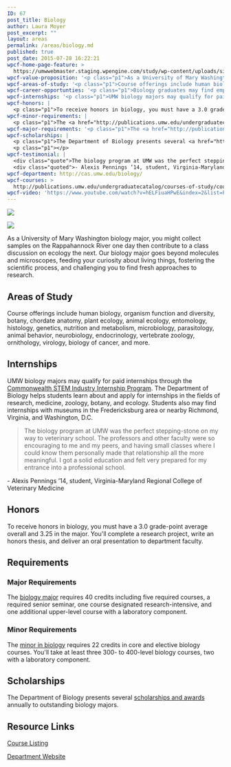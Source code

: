 ```yaml
---
ID: 67
post_title: Biology
author: Laura Moyer
post_excerpt: ""
layout: areas
permalink: /areas/biology.md
published: true
post_date: 2015-07-28 16:22:21
wpcf-home-page-feature: >
  https://umwwebmaster.staging.wpengine.com/study/wp-content/uploads/sites/5/2015/07/Turtle-08e.jpg
wpcf-value-proposition: '<p class="p1">As a University of Mary Washington biology major, you might collect samples on the Rappahannock River one day then contribute to a class discussion on ecology the next. Our biology major goes beyond molecules and microscopes, feeding your curiosity about living things, fostering the scientific process, and challenging you to find fresh approaches to research.</p>'
wpcf-areas-of-study: '<p class="p1">Course offerings include human biology, organism function and diversity, botany, chordate anatomy, plant ecology, animal ecology, entomology, histology, genetics, nutrition and metabolism, microbiology, parasitology, animal behavior, neurobiology, endocrinology, vertebrate zoology, ornithology, virology, biology of cancer, and more.</p>'
wpcf-career-opportunties: '<p class="p1">Biology graduates may find employment in research, health care, environmental conservation, education, biotechnology, forensic science, government and policy, and science publishing, among other fields. Many UMW biology graduates pursue advanced degrees.</p>'
wpcf-internships: '<p class="p1">UMW biology majors may qualify for paid internships through the <a href="http://csiip.spacegrant.org/students">Commonwealth STEM Industry Internship Program</a>. The Department of Biology helps students learn about and apply for internships in the fields of research, medicine, zoology, botany, and ecology. Students also may find internships with museums in the Fredericksburg area or nearby Richmond, Virginia, and Washington, D.C.</p>'
wpcf-honors: |
  <p class="p1">To receive honors in biology, you must have a 3.0 grade-point average overall and 3.25 in the major. You'll complete a research project, write an honors thesis, and deliver an oral presentation to department faculty.</p>
wpcf-minor-requirements: |
  <p class="p1">The <a href="http://publications.umw.edu/undergraduatecatalog/courses-of-study/minors/biology/">minor in biology</a> requires 22 credits in core and elective biology courses. You'll take at least three 300- to 400-level biology courses, two with a<span class="Apple-converted-space">  </span>laboratory component.</p>
wpcf-major-requirements: '<p class="p1">The <a href="http://publications.umw.edu/undergraduatecatalog/courses-of-study/majors/biology/">biology major</a> requires 40 credits including five required courses, a required senior seminar, one course designated research-intensive, and one additional upper-level course with a laboratory component.</p>'
wpcf-scholarships: |
  <p class="p1">The Department of Biology presents several <a href="http://cas.umw.edu/biology/awards-scholarships/">scholarships and awards</a> annually to outstanding biology majors.</p>
  <p class="p1"></p>
wpcf-testimonial: |
  <div class="quote">The biology program at UMW was the perfect stepping-stone on my way to veterinary school. The professors and other faculty were so encouraging to me and my peers, and having small classes where I could know them personally made that relationship all the more meaningful. I got a solid education and felt very prepared for my entrance into a professional school.</div>
  <div class="quoted">- Alexis Pennings ’14, student, Virginia-Maryland Regional College of Veterinary Medicine</div>
wpcf-department: http://cas.umw.edu/biology/
wpcf-courses: >
  http://publications.umw.edu/undergraduatecatalog/courses-of-study/course-descriptions/biology/
wpcf-video: 'https://www.youtube.com/watch?v=hELFiuaHPwE&index=2&list=PLZfjMaRP_C8Em3hSDVFMhglNk1ody2qsu'
---
```


<!-- Types Custom Fields: -->
[![](https://umwwebmaster.staging.wpengine.com/study/wp-content/uploads/sites/5/2015/07/Turtle-08e.jpg)](https://umwwebmaster.staging.wpengine.com/study/wp-content/uploads/sites/5/2015/07/Turtle-08e.jpg)
<!-- End home-page-feature -->

<!-- video -->
[![](https://i.ytimg.com/vi/hELFiuaHPwE/hqdefault.jpg)](https://www.youtube.com/watch?v=hELFiuaHPwE&index=2&list=PLZfjMaRP_C8Em3hSDVFMhglNk1ody2qsu)
<!-- End video -->

<!-- value-proposition -->
As a University of Mary Washington biology major, you might collect samples on the Rappahannock River one day then contribute to a class discussion on ecology the next. Our biology major goes beyond molecules and microscopes, feeding your curiosity about living things, fostering the scientific process, and challenging you to find fresh approaches to research.
<!-- End value-proposition -->

<!-- areas-of-study -->
## Areas of Study
Course offerings include human biology, organism function and diversity, botany, chordate anatomy, plant ecology, animal ecology, entomology, histology, genetics, nutrition and metabolism, microbiology, parasitology, animal behavior, neurobiology, endocrinology, vertebrate zoology, ornithology, virology, biology of cancer, and more.
<!-- End areas-of-study -->

<!-- internships -->
## Internships
UMW biology majors may qualify for paid internships through the [Commonwealth STEM Industry Internship Program](http://csiip.spacegrant.org/students). The Department of Biology helps students learn about and apply for internships in the fields of research, medicine, zoology, botany, and ecology. Students also may find internships with museums in the Fredericksburg area or nearby Richmond, Virginia, and Washington, D.C.
<!-- End internships -->

<!-- testimonial -->
> <div class="quote">The biology program at UMW was the perfect stepping-stone on my way to veterinary school. The professors and other faculty were so encouraging to me and my peers, and having small classes where I could know them personally made that relationship all the more meaningful. I got a solid education and felt very prepared for my entrance into a professional school.</div>
<div class="quoted">- Alexis Pennings ’14, student, Virginia-Maryland Regional College of Veterinary Medicine</div>
<!-- End testimonial -->

<!-- honors -->
## Honors
To receive honors in biology, you must have a 3.0 grade-point average overall and 3.25 in the major. You'll complete a research project, write an honors thesis, and deliver an oral presentation to department faculty.
<!-- End honors -->

<!-- requirements -->
## Requirements

<!-- major-requirements -->
### Major Requirements
The [biology major](http://publications.umw.edu/undergraduatecatalog/courses-of-study/majors/biology/) requires 40 credits including five required courses, a required senior seminar, one course designated research-intensive, and one additional upper-level course with a laboratory component.
<!-- End major-requirements -->

<!-- minor-requirements -->
### Minor Requirements
The [minor in biology](http://publications.umw.edu/undergraduatecatalog/courses-of-study/minors/biology/) requires 22 credits in core and elective biology courses. You'll take at least three 300- to 400-level biology courses, two with a<span class="Apple-converted-space"> </span>laboratory component.
<!-- End minor-requirements -->

<!-- End requirements -->

<!-- scholarships -->
## Scholarships
The Department of Biology presents several [scholarships and awards](http://cas.umw.edu/biology/awards-scholarships/) annually to outstanding biology majors.
<!-- End scholarships -->

<!-- resource-links -->
## Resource Links

<!-- courses -->
[Course Listing](http://publications.umw.edu/undergraduatecatalog/courses-of-study/course-descriptions/biology/)

<!-- End courses -->


<!-- department -->
[Department Website](http://cas.umw.edu/biology/)

<!-- End department -->

<!-- End resource-links -->

<!-- End Types Custom Fields -->